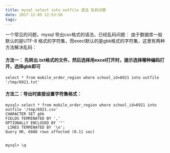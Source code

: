 ```yaml
---
title: mysql select into outfile 语法 乱码问题
date: 2017-12-05 12:53:58
tags:
---
```

一个常见的问题，mysql 导出csv格式的语法，已经乱码问题：
由于数据库一般默认的是UTF-8 格式的字符集，而execl默认的是gbk格式的字符集，这里有两种方法解决乱码：
#### 方法一： 先转出.txt格式的文件，然后选择用excel打开时，提示选择哪种编码打开，选择gbk即可
```
select * from mobile_order_region where school_id=6921 into outfile '/tmp/6921.txt'
```

#### 方法二：导出时直接设置字符集格式：
```
mysql> select * from mobile_order_region where school_id=6921 into outfile '/tmp/6921.csv'
CHARACTER SET gbk
FIELDS TERMINATED BY ','
OPTIONALLY ENCLOSED BY '"'
 LINES TERMINATED BY '\n';
Query OK, 6888 rows affected (0.11 sec)


mysql> \q
```
